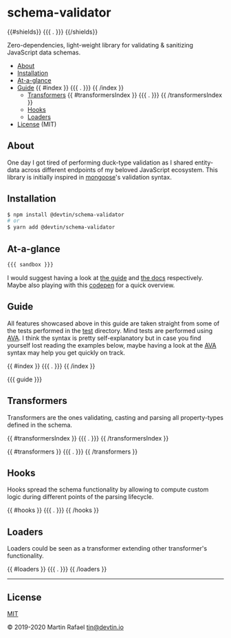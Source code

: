 # schema-validator
{{#shields}}
{{{ . }}}
{{/shields}}

Zero-dependencies, light-weight library for validating & sanitizing JavaScript data schemas.  

- [About](#about)
- [Installation](#installation)
- [At-a-glance](#at-a-glance)
- [Guide](#guide)
  {{ #index }}
  {{{ . }}}
  {{ /index }}
  - [Transformers](#transformers)
    {{ #transformersIndex }}
    {{{ . }}}
    {{ /transformersIndex }}
  - [Hooks](#hooks)
  - [Loaders](#loaders)
- [License](#license) (MIT)

## About

One day I got tired of performing duck-type validation as I shared entity-data across different endpoints of my beloved
JavaScript ecosystem. This library is initially inspired in [mongoose](https://mongoosejs.com)'s validation syntax. 

## Installation

```sh
$ npm install @devtin/schema-validator
# or
$ yarn add @devtin/schema-validator
```

## At-a-glance

```js
{{{ sandbox }}}
```

I would suggest having a look at [the guide](#guide) and [the docs](./DOCS.md) respectively.  
Maybe also playing with this [codepen](https://codepen.io/tin_r/pen/VwYbego) for a quick overview.

## Guide

All features showcased above in this guide are taken straight from some of the tests performed in the [test](test)
directory. Mind tests are performed using <a href="https://github.com/avajs/ava" target="_blank">AVA</a>. I think the
syntax is pretty self-explanatory but in case you find yourself lost reading the examples below, maybe having a look at
the <a href="https://github.com/avajs/ava" target="_blank">AVA</a> syntax may help you get quickly on track. 

{{ #index }}
{{{ . }}}
{{ /index }}

{{{ guide }}}

## Transformers

Transformers are the ones validating, casting and parsing all property-types defined in the schema.

{{ #transformersIndex }}
{{{ . }}}
{{ /transformersIndex }}

{{ #transformers }}
{{{ . }}}
{{ /transformers }}

## Hooks

Hooks spread the schema functionality by allowing to compute custom logic
during different points of the parsing lifecycle.

{{ #hooks }}
{{{ . }}}
{{ /hooks }}

## Loaders

Loaders could be seen as a transformer extending other transformer's functionality.

{{ #loaders }}
{{{ . }}}
{{ /loaders }}

* * *

## License

[MIT](https://opensource.org/licenses/MIT)

&copy; 2019-2020 Martin Rafael <tin@devtin.io>

